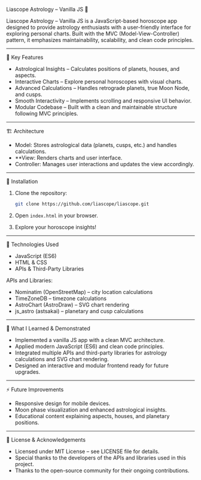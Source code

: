  Liascope Astrology – Vanilla JS 🌟

Liascope Astrology – Vanilla JS is a JavaScript-based horoscope app designed to provide astrology enthusiasts with a user-friendly interface for exploring personal charts. Built with the MVC (Model-View-Controller) pattern, it emphasizes maintainability, scalability, and clean code principles.

---

 🚀 Key Features

* Astrological Insights – Calculates positions of planets, houses, and aspects.
* Interactive Charts – Explore personal horoscopes with visual charts.
* Advanced Calculations – Handles retrograde planets, true Moon Node, and cusps.
* Smooth Interactivity – Implements scrolling and responsive UI behavior.
* Modular Codebase – Built with a clean and maintainable structure following MVC principles.

---

 🏗️ Architecture

* Model: Stores astrological data (planets, cusps, etc.) and handles calculations.
* **View: Renders charts and user interface.
* Controller: Manages user interactions and updates the view accordingly.

---

 🔧 Installation

1. Clone the repository:

   ```bash
   git clone https://github.com/liascope/liascope.git
   ```
2. Open `index.html` in your browser.
3. Explore your horoscope insights!

---

 🧩 Technologies Used

* JavaScript (ES6)
* HTML & CSS
* APIs & Third-Party Libraries

APIs and Libraries:

* Nominatim (OpenStreetMap) – city location calculations
* TimeZoneDB – timezone calculations
* AstroChart (AstroDraw) – SVG chart rendering
* js\_astro (astsakai) – planetary and cusp calculations

---

 🧠 What I Learned & Demonstrated

* Implemented a vanilla JS app with a clean MVC architecture.
* Applied modern JavaScript (ES6) and clean code principles.
* Integrated multiple APIs and third-party libraries for astrology calculations and SVG chart rendering.
* Designed an interactive and modular frontend ready for future upgrades.

---

 ⚡ Future Improvements

* Responsive design for mobile devices.
* Moon phase visualization and enhanced astrological insights.
* Educational content explaining aspects, houses, and planetary positions.

---

 📜 License & Acknowledgements

* Licensed under MIT License – see LICENSE file for details.
* Special thanks to the developers of the APIs and libraries used in this project.
* Thanks to the open-source community for their ongoing contributions.

